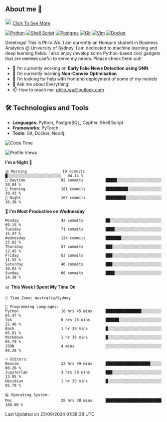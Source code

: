 ## About me 🤗

<a href="#"><img src="https://media.giphy.com/media/hvRJCLFzcasrR4ia7z/giphy.gif" width="20px" height="20px"></a> [Click To See More](https://codeboyphilo.github.io)

[![Python](https://img.shields.io/badge/python-3670A0?style=for-the-badge&logo=python&logoColor=ffdd54)](#)
[![Shell Script](https://img.shields.io/badge/shell_script-%23121011.svg?style=for-the-badge&logo=gnu-bash&logoColor=white)](#)
[![Postgres](https://img.shields.io/badge/postgres-%23316192.svg?style=for-the-badge&logo=postgresql&logoColor=white)](#)
[![Git](https://img.shields.io/badge/git-%23F05033.svg?style=for-the-badge&logo=git&logoColor=white)](#)
[![Vim](https://img.shields.io/badge/VIM-%2311AB00.svg?style=for-the-badge&logo=vim&logoColor=white)](#)
[![Docker](https://img.shields.io/badge/docker-%230db7ed.svg?style=for-the-badge&logo=docker&logoColor=white)](#)

Greetings! This is Philo Wu. I am currently an Honours student in Business Analytics \@ University of Sydney. I am dedicated to machine learning and deep learning fields. I also enjoy develop some Python-based cool gadgets that are ~~useless~~ useful to serve my needs. Please check them out!

- 🔭 I’m currently working on **Early Fake News Detection using GNN**
- 🌱 I’m currently learning **Non-Convex Optimisation**
- 🤔 I’m looking for help with frontend deployment of some of my models
- 💬 Ask me about Everything!
- 📫 How to reach me: philo_wu@outlook.com

## 🛠 Technologies and Tools
- **Languages**: Python, PostgreSQL, Cypher, Shell Script.
- **Frameworks**: PyTorch.
- **Tools**: Git, Docker, Neo4j.

<!--START_SECTION:waka-->
![Code Time](http://img.shields.io/badge/Code%20Time-477%20hrs%2052%20mins-blue)

![Profile Views](http://img.shields.io/badge/Profile%20Views-1-blue)

**I'm a Night 🦉** 

```text
🌞 Morning                19 commits          █░░░░░░░░░░░░░░░░░░░░░░░░   04.14 % 
🌆 Daytime                92 commits          █████░░░░░░░░░░░░░░░░░░░░   20.04 % 
🌃 Evening                181 commits         ██████████░░░░░░░░░░░░░░░   39.43 % 
🌙 Night                  167 commits         █████████░░░░░░░░░░░░░░░░   36.38 % 
```
📅 **I'm Most Productive on Wednesday** 

```text
Monday                   42 commits          ██░░░░░░░░░░░░░░░░░░░░░░░   09.15 % 
Tuesday                  71 commits          ████░░░░░░░░░░░░░░░░░░░░░   15.47 % 
Wednesday                124 commits         ███████░░░░░░░░░░░░░░░░░░   27.02 % 
Thursday                 57 commits          ███░░░░░░░░░░░░░░░░░░░░░░   12.42 % 
Friday                   53 commits          ███░░░░░░░░░░░░░░░░░░░░░░   11.55 % 
Saturday                 46 commits          ███░░░░░░░░░░░░░░░░░░░░░░   10.02 % 
Sunday                   66 commits          ████░░░░░░░░░░░░░░░░░░░░░   14.38 % 
```


📊 **This Week I Spent My Time On** 

```text
🕑︎ Time Zone: Australia/Sydney

💬 Programming Languages: 
Python                   18 hrs 45 mins      ████████████████░░░░░░░░░   65.47 % 
TeX                      6 hrs 26 mins       ██████░░░░░░░░░░░░░░░░░░░   22.46 % 
Bash                     1 hr 39 mins        █░░░░░░░░░░░░░░░░░░░░░░░░   05.81 % 
Markdown                 1 hr 39 mins        █░░░░░░░░░░░░░░░░░░░░░░░░   05.79 % 
JSON                     4 mins              ░░░░░░░░░░░░░░░░░░░░░░░░░   00.28 % 

🔥 Editors: 
Neovim                   22 hrs 59 mins      ████████████████████░░░░░   80.26 % 
Jupyterlab               3 hrs 59 mins       ███░░░░░░░░░░░░░░░░░░░░░░   13.95 % 
Obsidian                 1 hr 39 mins        █░░░░░░░░░░░░░░░░░░░░░░░░   05.79 % 

💻 Operating System: 
Mac                      28 hrs 38 mins      █████████████████████████   100.00 % 
```


 Last Updated on 23/09/2024 01:38:38 UTC
<!--END_SECTION:waka-->
